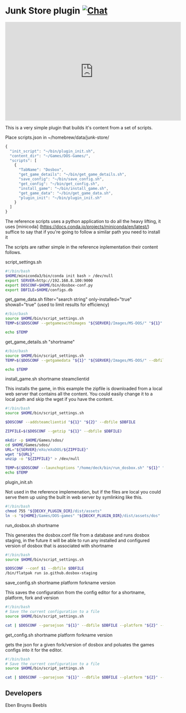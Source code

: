 # Junk Store plugin [![Chat](https://img.shields.io/badge/chat-on%20discord-7289da.svg)](https://deckbrew.xyz/discord)

<iframe width="560" height="315" src="https://www.youtube.com/embed/muzlQCEjuYo?si=BzUrzK2kkL1wLPfW" title="YouTube video player" frameborder="0" allow="accelerometer; autoplay; clipboard-write; encrypted-media; gyroscope; picture-in-picture; web-share" allowfullscreen></iframe>

This is a very simple plugin that builds it's content from a set of scripts.

Place scripts.json in ~/homebrew/data/junk-store/

```js
{
  "init_script": "~/bin/plugin_init.sh",
  "content_dir": "~/Games/DOS-Games/",
  "scripts": [
    {
      "TabName": "Dosbox",
      "get_game_details": "~/bin/get_game_details.sh",
      "save_config": "~/bin/save_config.sh",
      "get_config": "~/bin/get_config.sh",
      "install_game": "~/bin/install_game.sh",
      "get_game_data": "~/bin/get_game_data.sh",
      "plugin_init": "~/bin/plugin_init.sh"
    }
  ]
}

```

The reference scripts uses a python application to do all the heavy lifting, it uses [minicoda]
(https://docs.conda.io/projects/miniconda/en/latest/) suffice to say that if you're going to follow
a similar path you need to install it

The scripts are rather simple in the reference inplementation their content follows.

script_settings.sh

```bash
#!/bin/bash
$HOME/miniconda3/bin/conda init bash > /dev/null
export SERVER=http://192.168.8.100:9000
export DOSCONF=$HOME/bin/dosbox-conf.py
export DBFILE=$HOME/configs.db
```

get_game_data.sh filter="search string" only-installed="true" showall="true" (used to limit results for efficiency)

```bash
#/bin/bash
source $HOME/bin/script_settings.sh
TEMP=$($DOSCONF --getgameswithimages "${SERVER}/Images/MS-DOS/" "${1}" "${2}" "${3}" --dbfile $DBFILE)

echo $TEMP
```

get_game_details.sh "shortname"

```bash
#/bin/bash
source $HOME/bin/script_settings.sh
TEMP=$($DOSCONF --getgamedata "${1}" "${SERVER}/Images/MS-DOS/" --dbfile $DBFILE)

echo $TEMP
```

install_game.sh shortname steamclientid

This installs the game, in this example the zipfile is downloaded from a local web server that contains all the content. You could easily change it to a local path and skip the wget if you have the content.

```bash
#!/bin/bash
source $HOME/bin/script_settings.sh

$DOSCONF --addsteamclientid "${1}" "${2}" --dbfile $DBFILE

ZIPFILE=$($DOSCONF --getzip "${1}" --dbfile $DBFILE)

mkdir -p $HOME/Games/sdos/
cd $HOME/Games/sdos/
URL="${SERVER}/eXo/eXoDOS/${ZIPFILE}"
wget "${URL}"
unzip -o "${ZIPFILE}" > /dev/null

TEMP=$($DOSCONF --launchoptions "/home/deck/bin/run_dosbox.sh" "${1}" "${HOME}/Games/sdos" --dbfile $DBFILE)
echo $TEMP
```

plugin_init.sh

Not used in the reference implemenation, but if the files are local you could serve them up using the built in web server by symlinking like this.

```bash
#!/bin/bash
chmod 755 "${DECKY_PLUGIN_DIR}/dist/assets"
ln -s "${HOME}/Games/DOS-games" "${DECKY_PLUGIN_DIR}/dist/assets/dos"
```

run_dosbox.sh shortname

This generates the dosbox.conf file from a database and runs dosbox staging, in the future it will be able to run any installed and configured version of dosbox that is associated with shortname

```bash
#!/bin/bash
source $HOME/bin/script_settings.sh

$DOSCONF --conf $1 --dbfile $DBFILE
/bin/flatpak run io.github.dosbox-staging
```

save_config.sh shortname platform forkname version

This saves the configuration from the config editor for a shortname, platform, fork and version

```bash
#!/bin/bash
# Save the current configuration to a file
source $HOME/bin/script_settings.sh

cat | $DOSCONF --parsejson "${1}" --dbfile $DBFILE --platform "${2}" --forkname "${3}" --version "${4}"
```

get_config.sh shortname platform forkname version

gets the json for a given fork/version of dosbox and poluates the games configs into it for the editor.

```bash
#!/bin/bash
# Save the current configuration to a file
source $HOME/bin/script_settings.sh

cat | $DOSCONF --parsejson "${1}" --dbfile $DBFILE --platform "${2}" --forkname "${3}" --version "${4}"

```

## Developers

Eben Bruyns
Beebls
